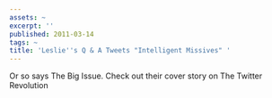 ```yaml
---
assets: ~
excerpt: ''
published: 2011-03-14
tags: ~
title: 'Leslie''s Q & A Tweets "Intelligent Missives" '
---
```

Or so says The Big Issue. Check out their cover story on The Twitter Revolution